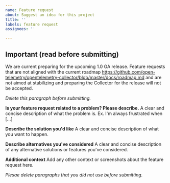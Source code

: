 ```yaml
---
name: Feature request
about: Suggest an idea for this project
title: ''
labels: feature request
assignees: ''

---
```


## Important (read before submitting)
We are current preparing for the upcoming 1.0 GA release. Feature requests that are not aligned with
the current roadmap https://github.com/open-telemetry/opentelemetry-collector/blob/master/docs/roadmap.md
and are not aimed at stabilizing and preparing the Collector for the release will not be accepted.

_Delete this paragraph before submitting._

**Is your feature request related to a problem? Please describe.**
A clear and concise description of what the problem is. Ex. I'm always frustrated when [...]

**Describe the solution you'd like**
A clear and concise description of what you want to happen.

**Describe alternatives you've considered**
A clear and concise description of any alternative solutions or features you've considered.

**Additional context**
Add any other context or screenshots about the feature request here.

_Plesae delete paragraphs that you did not use before submitting._
